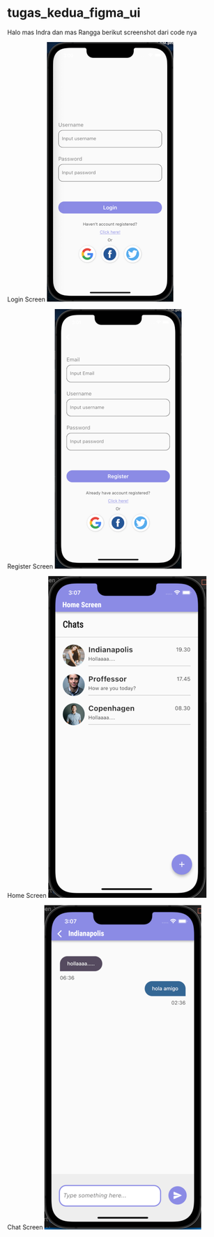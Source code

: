 # tugas_kedua_figma_ui

Halo mas Indra dan mas Rangga
berikut screenshot dari code nya

Login Screen
!["UI Tugas Pertama Small Size"](https://raw.githubusercontent.com/10Lee/tugaskedua/main/figma_ui/assets/screenshots/login-resize.png "Login Screen")

Register Screen
!["UI Tugas Pertama Small Size"](https://github.com/10Lee/tugaskedua/blob/main/figma_ui/assets/screenshots/register-resize.png?raw=true "Register Screen")

Home Screen
!["UI Tugas Pertama Small Size"](https://github.com/10Lee/tugaskedua/blob/main/figma_ui/assets/screenshots/home-resize.png?raw=true "Home Screen")

Chat Screen
!["UI Tugas Pertama Small Size"](https://github.com/10Lee/tugaskedua/blob/main/figma_ui/assets/screenshots/chat-resize.png?raw=true "Chat Screen")